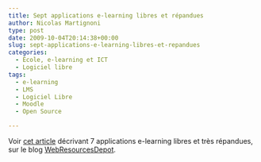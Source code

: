 ```yaml
---
title: Sept applications e-learning libres et répandues
author: Nicolas Martignoni
type: post
date: 2009-10-04T20:14:38+00:00
slug: sept-applications-e-learning-libres-et-repandues
categories:
  - École, e-learning et ICT
  - Logiciel libre
tags:
  - e-learning
  - LMS
  - Logiciel Libre
  - Moodle
  - Open Source

---
```

Voir [cet article][1] décrivant 7 applications e-learning libres et très répandues, sur le blog [WebResourcesDepot][2].

 [1]: http://www.webresourcesdepot.com/7-widely-used-and-open-source-e-learning-applications
 [2]: http://www.webresourcesdepot.com/

<!--more-->

